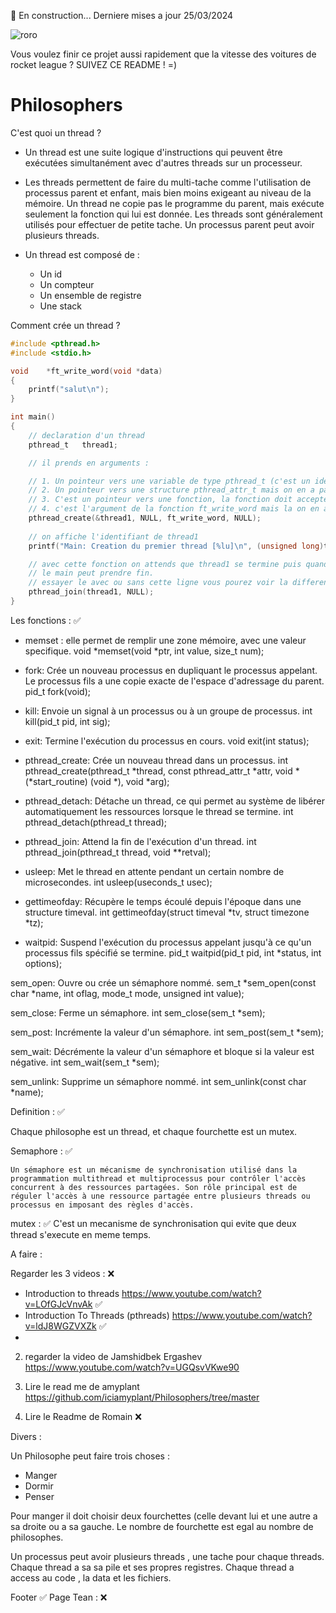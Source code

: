 🚧 En construction... Derniere mises a jour 25/03/2024



![roro](https://github.com/Teddyburgonde/Philosophers/assets/93845046/4dfa0811-9aca-46a9-8900-45aab9c0fe5f)

Vous voulez finir ce projet aussi rapidement que la vitesse des voitures de rocket league ? 
SUIVEZ CE README ! =)

# Philosophers

C'est quoi un thread ? 

- Un thread est une suite logique d'instructions qui peuvent être exécutées simultanément avec d'autres threads sur un processeur.
- Les threads permettent de faire du multi-tache comme l'utilisation de processus parent et enfant, mais bien moins exigeant au niveau de la mémoire. Un thread ne copie pas le programme du parent, mais exécute seulement la fonction qui lui est donnée. Les threads sont généralement utilisés pour effectuer de petite tache. Un processus parent peut avoir plusieurs threads.

- Un thread est composé de :
  
  	- Un id
	- Un compteur
	- Un ensemble de registre
 	- Une stack 

Comment crée un thread ?

```C
#include <pthread.h>
#include <stdio.h>

void	*ft_write_word(void *data)
{
	printf("salut\n");
}

int	main()
{	
	// declaration d'un thread
	pthread_t	thread1;

	// il prends en arguments :

	// 1. Un pointeur vers une variable de type pthread_t (c'est un identifiant)
	// 2. Un pointeur vers une structure pthread_attr_t mais on en a pas donc on met NULL 
	// 3. C'est un pointeur vers une fonction, la fonction doit accepter un argument de type void*
	// 4. c'est l'argument de la fonction ft_write_word mais la on en a pas donc on met NULL
	pthread_create(&thread1, NULL, ft_write_word, NULL);
	
	// on affiche l'identifiant de thread1
	printf("Main: Creation du premier thread [%lu]\n", (unsigned long)thread1);

	// avec cette fonction on attends que thread1 se termine puis quand il est terminer
	// le main peut prendre fin.
	// essayer le avec ou sans cette ligne vous pourez voir la difference.
	pthread_join(thread1, NULL);
}
```







Les fonctions : ✅

- memset : elle permet de remplir une zone mémoire, avec une valeur specifique.
void *memset(void *ptr, int value, size_t num);


- fork: Crée un nouveau processus en dupliquant le processus appelant. Le processus fils a une copie exacte de l'espace d'adressage du parent.
pid_t fork(void);


- kill: Envoie un signal à un processus ou à un groupe de processus.
int kill(pid_t pid, int sig);


- exit: Termine l'exécution du processus en cours.
void exit(int status);


- pthread_create: Crée un nouveau thread dans un processus.
int pthread_create(pthread_t *thread, const pthread_attr_t *attr, void *(*start_routine) (void *), void *arg);


- pthread_detach: Détache un thread, ce qui permet au système de libérer automatiquement les ressources lorsque le thread se termine.
int pthread_detach(pthread_t thread);


- pthread_join: Attend la fin de l'exécution d'un thread.
int pthread_join(pthread_t thread, void **retval);


- usleep: Met le thread en attente pendant un certain nombre de microsecondes.
int usleep(useconds_t usec);


- gettimeofday: Récupère le temps écoulé depuis l'époque dans une structure timeval.
int gettimeofday(struct timeval *tv, struct timezone *tz);


- waitpid: Suspend l'exécution du processus appelant jusqu'à ce qu'un processus fils spécifié se termine.
pid_t waitpid(pid_t pid, int *status, int options);


sem_open: Ouvre ou crée un sémaphore nommé.
sem_t *sem_open(const char *name, int oflag, mode_t mode, unsigned int value);


sem_close: Ferme un sémaphore.
int sem_close(sem_t *sem);


sem_post: Incrémente la valeur d'un sémaphore.
int sem_post(sem_t *sem);


sem_wait: Décrémente la valeur d'un sémaphore et bloque si la valeur est négative.
int sem_wait(sem_t *sem);


sem_unlink: Supprime un sémaphore nommé.
int sem_unlink(const char *name);


Definition : ✅

Chaque philosophe est un thread, et chaque fourchette est un mutex.



Semaphore : ✅    

	Un sémaphore est un mécanisme de synchronisation utilisé dans la programmation multithread et multiprocessus pour contrôler l'accès concurrent à des ressources partagées. Son rôle principal est de réguler l'accès à une ressource partagée entre plusieurs threads ou processus en imposant des règles d'accès.    

mutex : ✅
	C'est un mecanisme de synchronisation qui evite que deux thread s'execute en meme temps.

	
A faire : 


Regarder les 3 videos : ❌
  - Introduction to threads https://www.youtube.com/watch?v=LOfGJcVnvAk ✅
  - Introduction To Threads (pthreads) https://www.youtube.com/watch?v=ldJ8WGZVXZk ✅
  - 

2. regarder la video de Jamshidbek Ergashev
https://www.youtube.com/watch?v=UGQsvVKwe90

3. Lire le read me de amyplant  
https://github.com/iciamyplant/Philosophers/tree/master 

4. Lire le Readme de Romain ❌



Divers : 

Un Philosophe peut faire trois choses :  
  - Manger
  - Dormir
  - Penser

Pour manger il doit choisir deux fourchettes (celle devant lui et une autre a sa droite ou a sa gauche.
Le nombre de fourchette est egal au nombre de philosophes.


Un processus peut avoir plusieurs threads , une tache pour chaque threads.
Chaque thread a sa sa pile et ses propres registres.
Chaque thread a access au code , la data et les fichiers. 


Footer ✅
Page Tean : ❌
